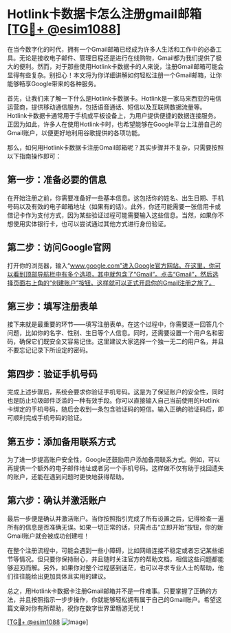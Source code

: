 # Hotlink卡数据卡怎么注册gmail邮箱 [[TG💪+ @esim1088](https://t.me/s/esim1088)]

在当今数字化的时代，拥有一个Gmail邮箱已经成为许多人生活和工作中的必备工具。无论是接收电子邮件、管理日程还是进行在线购物，Gmail都为我们提供了极大的便利。然而，对于那些使用Hotlink卡数据卡的人来说，注册Gmail邮箱可能会显得有些复杂。别担心！本文将为你详细讲解如何轻松注册一个Gmail邮箱，让你能够畅享Google带来的各种服务。

首先，让我们来了解一下什么是Hotlink卡数据卡。Hotlink是一家马来西亚的电信运营商，提供移动通信服务，包括语音通话、短信以及互联网数据流量等。Hotlink卡数据卡通常用于手机或平板设备上，为用户提供便捷的数据连接服务。正因为如此，许多人在使用Hotlink卡时，也希望能够在Google平台上注册自己的Gmail账户，以便更好地利用谷歌提供的各项功能。

那么，如何用Hotlink卡数据卡注册Gmail邮箱呢？其实步骤并不复杂，只需要按照以下指南操作即可：

## 第一步：准备必要的信息

在开始注册之前，你需要准备好一些基本信息。这包括你的姓名、出生日期、手机号码以及有效的电子邮箱地址（如果有的话）。此外，你还可能需要一张信用卡或借记卡作为支付方式，因为某些验证过程可能需要输入这些信息。当然，如果你不想使用实体银行卡，也可以尝试通过其他方式进行身份验证。

## 第二步：访问Google官网

打开你的浏览器，输入“www.google.com”进入Google官方网站。在这里，你可以看到顶部导航栏中有多个选项，其中就包含了“Gmail”。点击“Gmail”，然后选择页面右上角的“创建账户”按钮。这样就可以正式开启你的Gmail注册之旅了。

## 第三步：填写注册表单

接下来就是最重要的环节——填写注册表单。在这个过程中，你需要逐一回答几个问题，比如你的名字、性别、生日等个人信息。同时，还需要设置一个用户名和密码，确保它们既安全又容易记住。这里建议大家选择一个独一无二的用户名，并且不要忘记记录下所设定的密码。

## 第四步：验证手机号码

完成上述步骤后，系统会要求你验证手机号码。这是为了保证账户的安全性，同时也是防止垃圾邮件泛滥的一种有效手段。你可以直接输入自己当前使用的Hotlink卡绑定的手机号码，随后会收到一条包含验证码的短信。输入正确的验证码后，即可顺利完成手机号码的验证。

## 第五步：添加备用联系方式

为了进一步提高账户安全性，Google还鼓励用户添加备用联系方式。例如，可以再提供一个额外的电子邮件地址或者另一个手机号码。这样做不仅有助于找回遗失的账户，还能在遇到问题时更快地获得帮助。

## 第六步：确认并激活账户

最后一步便是确认并激活账户。当你按照指引完成了所有设置之后，记得检查一遍所有的信息是否准确无误。如果一切正常的话，只需点击“立即开始”按钮，你的新Gmail账户就会被成功创建啦！

在整个注册流程中，可能会遇到一些小障碍，比如网络连接不稳定或者忘记某些细节等情况。但只要你保持耐心，并且随时关注官方的帮助文档，相信这些问题都能够迎刃而解。另外，如果你对整个过程感到迷茫，也可以寻求专业人士的帮助，他们往往能给出更加具体且实用的建议。

总之，用Hotlink卡数据卡注册Gmail邮箱并不是一件难事。只要掌握了正确的方法，并且按照指示一步步操作，你就能够轻松拥有属于自己的Gmail账户。希望这篇文章对你有所帮助，祝你在数字世界里畅游无忧！

[[TG💪+ @esim1088](https://t.me/s/esim1088) ![Image](https://i.postimg.cc/4NQfJmqS/Snipaste-2025-05-13-00-14-12.png)]